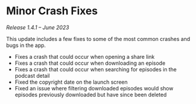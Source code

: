 # Minor Crash Fixes
*Release 1.4.1 – June 2023*

This update includes a few fixes to some of the most common crashes and bugs in the app.

- Fixes a crash that could occur when opening a share link
- Fixes a crash that could occur when downloading an episode
- Fixes a crash that could occur when searching for episodes in the podcast detail
- Fixed the copyright date on the launch screen
- Fixed an issue where filtering downloaded episodes would show episodes previously downloaded but have since been deleted
